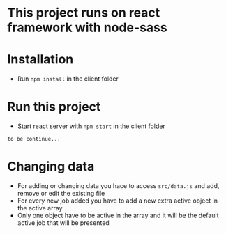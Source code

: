 # This project runs on react framework with node-sass

# Installation

* Run `npm install` in the client folder



# Run this project

* Start react server with `npm start` in the client folder

`to be continue...`

# Changing data

* For adding or changing data you hace to access `src/data.js` and add, remove or edit the existing file
* For every new job added you have to add a new extra active object in the active array
* Only one object have to be active in the array and it will be the default active job that will be presented
